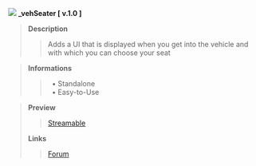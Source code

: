 
![](https://media-upload.net/uploads/_3GxlroUWkbB.png)
<strong>_vehSeater [ v.1.0 ]</strong>

<blockquote>
<b>Description</b><br>
<blockquote>
Adds a UI that is displayed when you get into the vehicle and with which you can choose your seat</blockquote>
</blockquote>

<blockquote>
<b>Informations</b><br>
<blockquote>
‏‏‎ ‎‏‏‎‏‏‎ ‎•  Standalone<br>
‏‏‎ ‎‏‏‎‏‏‎ ‎•  Easy-to-Use<br>
</blockquote>
</blockquote>

<blockquote>

**Preview**<br>
>[Streamable](https://streamable.com/xpjajo)

**Links**<br>
>[Forum](https://streamable.com/xpjajo)

</blockquote>
